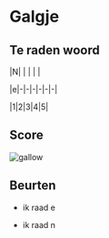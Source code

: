 # Galgje

## Te raden woord

|N| | | | |

|e|-|-|-|-|-|-|

|1|2|3|4|5|

## Score
![gallow](./images/2.png)

## Beurten
* ik raad e

* ik raad n
